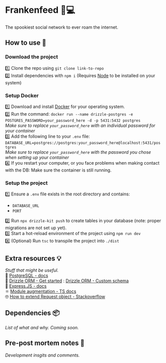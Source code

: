 # Frankenfeed 👹💻

The spookiest social network to ever roam the internet.

## How to use 🤔

### Download the project

1️⃣ Clone the repo using `git clone link-to-repo`  
2️⃣ Install dependencies with `npm i` (Requires [Node](https://nodejs.org/en) to be installed on your system)

### Setup Docker

1️⃣ Download and install [Docker](https://www.docker.com/) for your operating system.  
2️⃣ Run the command: `docker run --name drizzle-postgres -e POSTGRES_PASSWORD=your_password_here -d -p 5431:5432 postgres`  
_Make sure to replace `your_password_here` with an individual password for your container_  
3️⃣ Add the following line to your `.env` file: `DATABASE_URL=postgres://postgres:your_password_here@localhost:5431/postgres`  
_Make sure to replace `your_password_here` with the password you chose when setting up your container_  
4️⃣ If you restart your computer, or you face problems when making contact with the DB: Make sure the container is still running.

### Setup the project

1️⃣ Ensure a `.env` file exists in the root directory and contains:

-   `DATABASE_URL`
-   `PORT`

2️⃣ Run `npx drizzle-kit push` to create tables in your database (note: proper migrations are not set up yet).  
3️⃣ Start a hot-reload environment of the project using `npm run dev`  
4️⃣ (Optional) Run `tsc` to transpile the project into `./dist`

## Extra resources 💡

_Stuff that might be useful._  
🐘 [PostgreSQL - docs](https://www.postgresql.org/docs/)  
🐍 [Drizzle ORM - Get started](https://orm.drizzle.team/docs/get-started/postgresql-new) : [Drizzle ORM - Custom schema](https://orm.drizzle.team/docs/sql-schema-declaration)  
🚅 [Express.JS - docs](https://expressjs.com/en/starter/hello-world.html)  
⚛️ [Module augmentation - TS docs](https://www.typescriptlang.org/docs/handbook/declaration-merging.html#module-augmentation)  
🤓 [How to extend Request object - Stackoverflow](https://stackoverflow.com/questions/37377731/extend-express-request-object-using-typescript)

## Dependencies 📦

_List of what and why. Coming soon._

## Pre-post mortem notes 📝

_Development insgits and comments._
